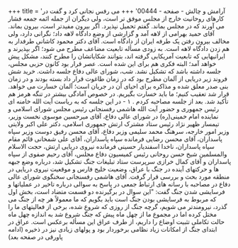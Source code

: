 +++
title = 'آرامش و چالش - صفحه - 00444'
+++
می رفس نجانی کرد و گفت در کارهای روحانیت خارج از مجلس موفق تر است، ولی دیگران از جمله ائمه جمعه فشار می آورند که در مجلس بماند. گفتم تحمیل نپذیرد. اگر بیرون مفیدتر است، بیرون بماند. آقای حمید بهرامی از لاهه آمد و گزارشی از وضع دادگاه لاهه داد؛ نگرانی دارد، ولی مخالف بیرون رفتن یک طرفه ایران از دادگاه است. آقای دکتر محمود کاشانی طرفدار به هم زدن دادگاه لاهه است. به زودی مسأله تابعیت مضاعف مطرح می شود؛ اگر بپذیرند و ایرانیهایی که تابعیت آمریکایی گرفته اند، بتوانند شکایاتشان را مطرح کنند، مشکل پیش خواهد آمد؛ البته فکری هم برای این شده است. عصر قرار بود کانون حزبی مجلس، جلسه داشته باشد که تشکیل نشد. شب، شورای عالی دفاع جلسه داشت. خرید شش فروند زیر دریایی از آلمان مطرح بود که در زمان طاغوت قرار داد بسته بودند و در زمان بنی صدر معلق شده و مذاکره برای احیای آن در جریان است؛ آلمان خسارت می خواهد. قرار شد تعقیب کنیم؛ ما باید خسارت بگیریم. در خصوص آمادگی بیشتر در تنگه هرمز هم تأکید شد. بعد از جلسه مصاحبه کردم . ۱ - در این جلسه که به ریاست آیت الله خامنه ای رئیس جمهوری و حضور آیت الله هاشمی رفسنجانی رئیس مجلس شورای اسلامی و نماینده امام خمینی(ره) در شورای عالی دفاع، آقای میرحسین موسوی نخست وزیر، تیمسار ظهیر نژاد رئیس ستاد مشترک ارتش جمهوری اسلامی، دکتر علی اکبر ولایتی وزیر امور خارجه، سرهنگ محمد سلیمی وزیر دفاع، آقای محسن رفیق دوست وزیر سپاه پاسداران، آقای محسن رضایی فرمانده سپاه پاسداران، آقای علی شمخانی قائم مقام سپاه پاسداران، ناخدا اسفندیار حسینی فرمانده نیروی دریایی ارتش، حجت الاسلام والمسلمين شيخ حسن روحانی رئیس کمیسیون دفاع مجلس، آقای رحیم صفوی از سپاه پاسداران و آقای کمال خرازی سرپرست ستاد تبلیغات جنگ تشکیل شد، درباره وضع جبهه ها و حرکتهای آینده در جنگ با عراق، وضعیت خلیج فارس و موقعیت نیروی دریایی در منطقه مورد بحث و بررسی قرار گرفت. آقای هاشمی رفسنجانی سخنگوی شورای عالی دفاع در مصاحبه با رسانه های ارتباط جمعی در پاسخ به سوالی درباره تاخیر در عملیاتها و فرسایشی شدن جنگ گفت: "این سوال در برگیرنده دو قسمت متضاد است، بخش اول که مربوط به فرسایشی بودن جنگ است باید بگویم که ما معمولاً هر چه از جنگ می گذرد، نیرومندتر می شویم، گرچه جنگ از روزی که شروع شده، برخی از فعالیتهای ما را مختل کرده اما در مجموع ما از چهل ماه پیش که جنگ شروع شد به اندازه چهل ماه حالت تکاملی تثبیت اوضاع را داریم، از طرف عراق این مسأله برعکس است. عراق در ابتدای جنگ از امکانات زیاد نظامی برخوردار بود و پولهای زیادی نیز در ذخیره (ادامه پاورقی در صفحه بعد)